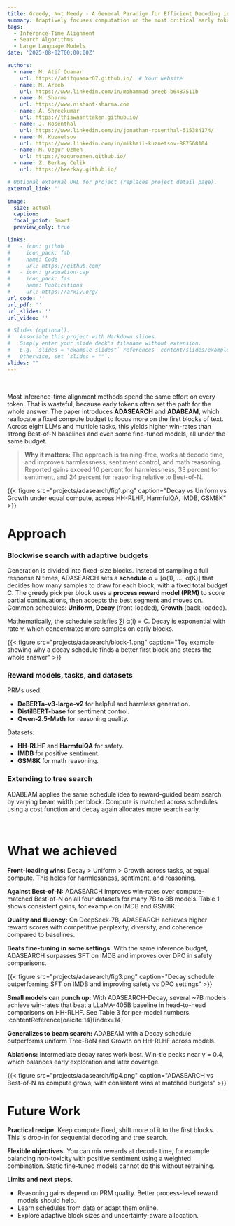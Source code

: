 ```yaml
---
title: Greedy, Not Needy - A General Paradigm for Efficient Decoding in Large Language Models
summary: Adaptively focuses computation on the most critical early tokens during LLM decoding, boosting alignment performance across multiple tasks compared to Best-of-N and fine-tuning.
tags:
  - Inference-Time Alignment
  - Search Algorithms
  - Large Language Models
date: '2025-08-02T00:00:00Z'

authors:
  - name: M. Atif Quamar
    url: https://atifquamar07.github.io/  # Your website
  - name: M. Areeb
    url: https://www.linkedin.com/in/mohammad-areeb-b6487511b  
  - name: N. Sharma
    url: https://www.nishant-sharma.com 
  - name: A. Shreekumar
    url: https://thiswasnttaken.github.io/
  - name: J. Rosenthal
    url: https://www.linkedin.com/in/jonathan-rosenthal-515384174/
  - name: M. Kuznetsov
    url: https://www.linkedin.com/in/mikhail-kuznetsov-887568104
  - name: M. Ozgur Ozmen
    url: https://ozgurozmen.github.io/
  - name: Z. Berkay Celik
    url: https://beerkay.github.io/

# Optional external URL for project (replaces project detail page).
external_link: ''

image:
  size: actual
  caption: 
  focal_point: Smart
  preview_only: true

links:
#   - icon: github
#     icon_pack: fab
#     name: Code
#     url: https://github.com/
#   - icon: graduation-cap
#     icon_pack: fas
#     name: Publications
#     url: https://arxiv.org/
url_code: ''
url_pdf: ''
url_slides: ''
url_video: ''

# Slides (optional).
#   Associate this project with Markdown slides.
#   Simply enter your slide deck's filename without extension.
#   E.g. `slides = "example-slides"` references `content/slides/example-slides.md`.
#   Otherwise, set `slides = ""`.
slides: ""
---
```

<br>

Most inference-time alignment methods spend the same effort on every token. That is wasteful, because early tokens often set the path for the whole answer. The paper introduces **ADASEARCH** and **ADABEAM**, which reallocate a fixed compute budget to focus more on the first blocks of text. Across eight LLMs and multiple tasks, this yields higher win-rates than strong Best-of-N baselines and even some fine-tuned models, all under the same budget. 

> **Why it matters:** The approach is training-free, works at decode time, and improves harmlessness, sentiment control, and math reasoning. Reported gains exceed 10 percent for harmlessness, 33 percent for sentiment, and 24 percent for reasoning relative to Best-of-N. 

 {{< figure src="projects/adasearch/fig1.png" caption="Decay vs Uniform vs Growth under equal compute, across HH-RLHF, HarmfulQA, IMDB, GSM8K" >}}<br>

# Approach

### Blockwise search with adaptive budgets

Generation is divided into fixed-size blocks. Instead of sampling a full response N times, ADASEARCH sets a **schedule** α = [α(1), …, α(K)] that decides how many samples to draw for each block, with a fixed total budget C. The greedy pick per block uses a **process reward model (PRM)** to score partial continuations, then accepts the best segment and moves on. Common schedules: **Uniform**, **Decay** (front-loaded), **Growth** (back-loaded). 

Mathematically, the schedule satisfies ∑i α(i) = C. Decay is exponential with rate γ, which concentrates more samples on early blocks. 

 {{< figure src="projects/adasearch/block-1.png" caption="Toy example showing why a decay schedule finds a better first block and steers the whole answer" >}}

### Reward models, tasks, and datasets

PRMs used:
- **DeBERTa-v3-large-v2** for helpful and harmless generation.  
- **DistilBERT-base** for sentiment control.  
- **Qwen-2.5-Math** for reasoning quality. 

Datasets:
- **HH-RLHF** and **HarmfulQA** for safety.  
- **IMDB** for positive sentiment.  
- **GSM8K** for math reasoning. 

### Extending to tree search

ADABEAM applies the same schedule idea to reward-guided beam search by varying beam width per block. Compute is matched across schedules using a cost function and decay again allocates more search early. <br>

<br>

# What we achieved

**Front-loading wins:** Decay > Uniform > Growth across tasks, at equal compute. This holds for harmlessness, sentiment, and reasoning. 

**Against Best-of-N:** ADASEARCH improves win-rates over compute-matched Best-of-N on all four datasets for many 7B to 8B models. Table 1 shows consistent gains, for example on IMDB and GSM8K. 

**Quality and fluency:** On DeepSeek-7B, ADASEARCH achieves higher reward scores with competitive perplexity, diversity, and coherence compared to baselines. 

**Beats fine-tuning in some settings:** With the same inference budget, ADASEARCH surpasses SFT on IMDB and improves over DPO in safety comparisons. 

 {{< figure src="projects/adasearch/fig3.png" caption="Decay schedule outperforming SFT on IMDB and improving safety vs DPO settings" >}}


**Small models can punch up:** With ADASEARCH-Decay, several ~7B models achieve win-rates that beat a LLaMA-405B baseline in head-to-head comparisons on HH-RLHF. See Table 3 for per-model numbers. :contentReference[oaicite:14]{index=14}

**Generalizes to beam search:** ADABEAM with a Decay schedule outperforms uniform Tree-BoN and Growth on HH-RLHF across models. 

**Ablations:** Intermediate decay rates work best. Win-tie peaks near γ = 0.4, which balances early exploration and later coverage. 


 {{< figure src="projects/adasearch/fig4.png" caption="ADASEARCH vs Best-of-N as compute grows, with consistent wins at matched budgets" >}}
<br>

# Future Work

**Practical recipe.** Keep compute fixed, shift more of it to the first blocks. This is drop-in for sequential decoding and tree search. 

**Flexible objectives.** You can mix rewards at decode time, for example balancing non-toxicity with positive sentiment using a weighted combination. Static fine-tuned models cannot do this without retraining. 

**Limits and next steps.**
- Reasoning gains depend on PRM quality. Better process-level reward models should help. 
- Learn schedules from data or adapt them online.  
- Explore adaptive block sizes and uncertainty-aware allocation.  

